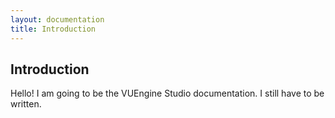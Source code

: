 ```yaml
---
layout: documentation
title: Introduction
---
```


## Introduction

Hello! I am going to be the VUEngine Studio documentation. I still have to be written.
